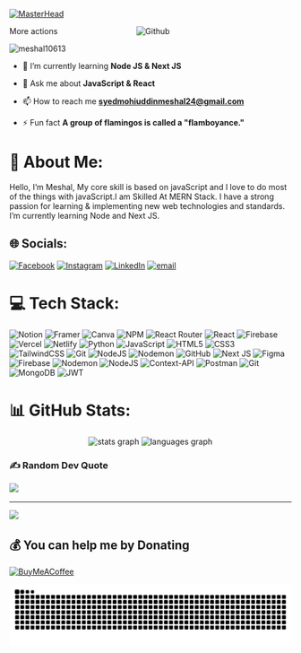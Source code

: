 [![MasterHead](https://repository-images.githubusercontent.com/588181932/e36ec678-7984-4cdd-8e4c-a3932772ff8e)](https://github.com/meshal10613)
<!-- <img align="right" width="400" scr="https://cdn.dribble.com/users/1162077/screenshots/3848914/programmer.gif" /> -->
<!-- https://raw.githubusercontent.com/onimur/.github/master/.resources/git-header.svg -->
<img width="55%" align="right" alt="Github" src="https://cdn.dribble.com/users/1162077/screenshots/3848914/programmer.gif" />More actions

<p align="left"> <img src="https://komarev.com/ghpvc/?username=meshal10613&label=Profile%20views&color=0e75b6&style=flat" alt="meshal10613" /> </p>

- 🌱 I’m currently learning **Node JS & Next JS**

- 💬 Ask me about **JavaScript & React**

- 📫 How to reach me **syedmohiuddinmeshal24@gmail.com**

- ⚡ Fun fact **A group of flamingos is called a "flamboyance."** <!-- **September 21, 1945. That was the night I died** --> 

# 💫 About Me:
Hello, I’m Meshal, My core skill is based on javaScript
and I love to do most of the things with javaScript.I am Skilled At MERN Stack. I have a strong passion
for learning & implementing new web technologies and standards. I’m currently learning Node and Next JS.


## 🌐 Socials:
[![Facebook](https://img.shields.io/badge/Facebook-%231877F2.svg?logo=Facebook&logoColor=white)](https://facebook.com/meshal.67) [![Instagram](https://img.shields.io/badge/Instagram-%23E4405F.svg?logo=Instagram&logoColor=white)](https://instagram.com/syedmohiuddinmeshal) [![LinkedIn](https://img.shields.io/badge/LinkedIn-%230077B5.svg?logo=linkedin&logoColor=white)](https://linkedin.com/in/10613-meshal) [![email](https://img.shields.io/badge/Email-D14836?logo=gmail&logoColor=white)](mailto:syedmohiuddinmeshal24@gmail.com) 

# 💻 Tech Stack:
![Notion](https://img.shields.io/badge/Notion-%23000000.svg?style=for-the-badge&logo=notion&logoColor=white) ![Framer](https://img.shields.io/badge/Framer-black?style=for-the-badge&logo=framer&logoColor=blue) ![Canva](https://img.shields.io/badge/Canva-%2300C4CC.svg?style=for-the-badge&logo=Canva&logoColor=white) ![NPM](https://img.shields.io/badge/NPM-%23CB3837.svg?style=for-the-badge&logo=npm&logoColor=white) ![React Router](https://img.shields.io/badge/React_Router-CA4245?style=for-the-badge&logo=react-router&logoColor=white) ![React](https://img.shields.io/badge/react-%2320232a.svg?style=for-the-badge&logo=react&logoColor=%2361DAFB) ![Firebase](https://img.shields.io/badge/firebase-%23039BE5.svg?style=for-the-badge&logo=firebase) ![Vercel](https://img.shields.io/badge/vercel-%23000000.svg?style=for-the-badge&logo=vercel&logoColor=white) ![Netlify](https://img.shields.io/badge/netlify-%23000000.svg?style=for-the-badge&logo=netlify&logoColor=#00C7B7) ![Python](https://img.shields.io/badge/python-3670A0?style=for-the-badge&logo=python&logoColor=ffdd54) ![JavaScript](https://img.shields.io/badge/javascript-%23323330.svg?style=for-the-badge&logo=javascript&logoColor=%23F7DF1E) ![HTML5](https://img.shields.io/badge/html5-%23E34F26.svg?style=for-the-badge&logo=html5&logoColor=white) ![CSS3](https://img.shields.io/badge/css3-%231572B6.svg?style=for-the-badge&logo=css3&logoColor=white) ![TailwindCSS](https://img.shields.io/badge/tailwindcss-%2338B2AC.svg?style=for-the-badge&logo=tailwind-css&logoColor=white) ![Git](https://img.shields.io/badge/git-%23F05033.svg?style=for-the-badge&logo=git&logoColor=white) ![NodeJS](https://img.shields.io/badge/node.js-6DA55F?style=for-the-badge&logo=node.js&logoColor=white) ![Nodemon](https://img.shields.io/badge/NODEMON-%23323330.svg?style=for-the-badge&logo=nodemon&logoColor=%BBDEAD) ![GitHub](https://img.shields.io/badge/github-%23121011.svg?style=for-the-badge&logo=github&logoColor=white) ![Next JS](https://img.shields.io/badge/Next-black?style=for-the-badge&logo=next.js&logoColor=white) ![Figma](https://img.shields.io/badge/figma-%23F24E1E.svg?style=for-the-badge&logo=figma&logoColor=white) ![Firebase](https://img.shields.io/badge/firebase-a08021?style=for-the-badge&logo=firebase&logoColor=ffcd34) ![Nodemon](https://img.shields.io/badge/NODEMON-%23323330.svg?style=for-the-badge&logo=nodemon&logoColor=%BBDEAD) ![NodeJS](https://img.shields.io/badge/node.js-6DA55F?style=for-the-badge&logo=node.js&logoColor=white) ![Context-API](https://img.shields.io/badge/Context--Api-000000?style=for-the-badge&logo=react) ![Postman](https://img.shields.io/badge/Postman-FF6C37?style=for-the-badge&logo=postman&logoColor=white) ![Git](https://img.shields.io/badge/git-%23F05033.svg?style=for-the-badge&logo=git&logoColor=white) ![MongoDB](https://img.shields.io/badge/MongoDB-%234ea94b.svg?style=for-the-badge&logo=mongodb&logoColor=white) ![JWT](https://img.shields.io/badge/JWT-black?style=for-the-badge&logo=JSON%20web%20tokens)
# 📊 GitHub Stats:
<div align="center">
  <img src="https://github-readme-stats.vercel.app/api?username=meshal10613&hide_title=false&hide_rank=false&show_icons=true&include_all_commits=true&count_private=true&disable_animations=false&theme=dracula&locale=en&hide_border=false&order=1" height="150" alt="stats graph"  />
  <img src="https://github-readme-stats.vercel.app/api/top-langs?username=meshal10613&locale=en&hide_title=false&layout=compact&card_width=320&langs_count=5&theme=dracula&hide_border=false&order=2" height="150" alt="languages graph"  />
</div>

###

### ✍️ Random Dev Quote
![](https://quotes-github-readme.vercel.app/api?type=horizontal&theme=light)

---
[![](https://visitcount.itsvg.in/api?id=meshal10613&icon=3&color=1)](https://visitcount.itsvg.in)

  ## 💰 You can help me by Donating
  [![BuyMeACoffee](https://img.shields.io/badge/Buy%20Me%20a%20Coffee-ffdd00?style=for-the-badge&logo=buy-me-a-coffee&logoColor=black)](https://buymeacoffee.com/meshal10613) 

  
<!-- Proudly created with GPRM ( https://gprm.itsvg.in ) -->

<img src="https://raw.githubusercontent.com/meshal10613/meshal10613/output/snake.svg" alt="Snake animation" />

###
